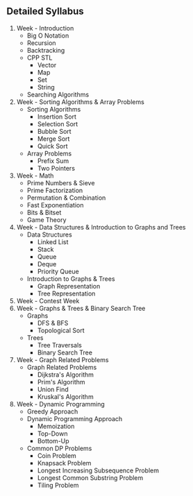 ## Detailed Syllabus

<ol type="1">
    <li>
        Week - Introduction
        <ul>
            <li>Big O Notation</li>
            <li>Recursion</li>
            <li>Backtracking</li>
            <li>CPP STL
                <ul>
                    <li>Vector</li>
                    <li>Map</li>
                    <li>Set</li>
                    <li>String</li>
                </ul>
            </li>
            <li>Searching Algorithms</li>
        </ul>
    </li>
    <li>
        Week - Sorting Algorithms & Array Problems
        <ul>
            <li>Sorting Algorithms
                <ul>
                    <li>Insertion Sort</li>
                    <li>Selection Sort</li>
                    <li>Bubble Sort</li>
                    <li>Merge Sort</li>
                    <li>Quick Sort</li>
                </ul>
            </li>
            <li>Array Problems
                <ul>
                    <li>Prefix Sum</li>
                    <li>Two Pointers</li>
                </ul>
            </li>
        </ul>
    </li>
    <li>
        Week - Math
        <ul>
            <li>Prime Numbers & Sieve</li>
            <li>Prime Factorization</li>
            <li>Permutation & Combination</li>
            <li>Fast Exponentiation</li>
            <li>Bits & Bitset</li>
            <li>Game Theory</li>
        </ul>
    </li>
    <li>
        Week - Data Structures & Introduction to Graphs and Trees
        <ul>
            <li>Data Structures
                <ul>
                    <li>Linked List</li>
                    <li>Stack</li>
                    <li>Queue</li>
                    <li>Deque</li>
                    <li>Priority Queue</li>
                </ul>
            </li>
            <li>Introduction to Graphs & Trees
                <ul>
                    <li>Graph Representation</li>
                    <li>Tree Representation</li>
                </ul>
            </li>
        </ul>
    </li>
    <li>
        Week - Contest Week
    </li>
    <li>
        Week - Graphs & Trees & Binary Search Tree
        <ul>
            <li>
                Graphs
                <ul>
                    <li>DFS & BFS</li>
                    <li>Topological Sort</li>
                </ul>
            </li>
            <li>
                Trees
                <ul>
                    <li>Tree Traversals</li>
                    <li>Binary Search Tree</li>
                </ul>
            </li>
        </ul>
    </li>
    <li>
        Week - Graph Related Problems
        <ul>
            <li>
                Graph Related Problems
                <ul>
                    <li>Dijkstra's Algorithm</li>
                    <li>Prim's Algorithm</li>
                    <li>Union Find</li>
                    <li>Kruskal's Algorithm</li>
                </ul>
            </li>
        </ul>
    </li>
    <li>
        Week - Dynamic Programming
        <ul>
            <li>Greedy Approach</li>
            <li>
                Dynamic Programming Approach
                <ul>
                    <li>Memoization</li>
                    <li>Top-Down</li>
                    <li>Bottom-Up</li>
                </ul>
            </li>
            <li>
                Common DP Problems
                <ul>
                    <li>Coin Problem</li>
                    <li>Knapsack Problem</li>
                    <li>Longest Increasing Subsequence Problem</li>
                    <li>Longest Common Substring Problem</li>
                    <li>Tiling Problem</li>
                </ul>
            </li>
        </ul>
    </li>
</ol>
